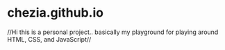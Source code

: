 # chezia.github.io

//Hi this is a personal project.. basically my playground for playing around HTML, CSS, and JavaScript//
